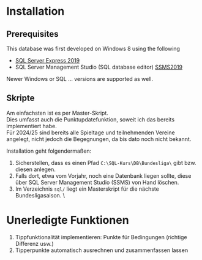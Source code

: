 # Installation

## Prerequisites
This database was first developed on Windows 8 using the following 
* [SQL Server Express 2019](https://learn.microsoft.com/en-us/sql/sql-server/what-s-new-in-sql-server-2019?view=sql-server-ver15) 
* SQL Server Management Studio (SQL database editor)
[SSMS2019](https://learn.microsoft.com/en-us/sql/ssms/download-sql-server-management-studio-ssms?view=sql-server-ver15)

Newer Windows or SQL &hellip;  versions are supported as well.

## Skripte
Am einfachsten ist es per Master-Skript. \
Dies umfasst auch die Punktupdatefunktion, soweit ich das bereits implementiert habe. \
Für 2024/25 sind bereits alle Spieltage und teilnehmenden Vereine angelegt, nicht jedoch die Begegnungen, da bis dato noch nicht bekannt.

Installation geht folgendermaßen:
1. Sicherstellen, dass es einen Pfad `C:\SQL-Kurs\DB\Bundesliga\` gibt bzw. diesen anlegen.
2. Falls dort, etwa vom Vorjahr, noch eine Datenbank liegen sollte, diese über SQL Server Management Studio (SSMS) von Hand löschen.
3. Im Verzeichnis `sql/` liegt ein Masterskript für die nächste Bundesligasaison. \
   
# Unerledigte Funktionen

1. Tippfunktionalität implementieren: Punkte für Bedingungen (richtige Differenz usw.)
2. Tipperpunkte automatisch ausrechnen und zusammenfassen lassen
